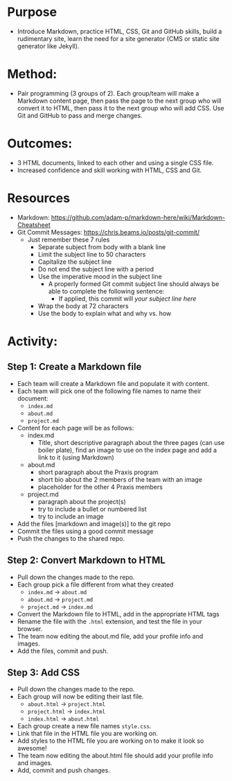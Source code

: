 # Purpose
- Introduce Markdown, practice HTML, CSS, Git and GitHub skills, build a rudimentary site, learn the need for a site generator (CMS or static site generator like Jekyll).

# Method: 
- Pair programming (3 groups of 2). Each group/team will make a Markdown content page, then pass the page to the next group who will convert it to HTML, then pass it to the next group who will add CSS. Use Git and GitHub to pass and merge changes.

# Outcomes:
- 3 HTML documents, linked to each other and using a single CSS file.
- Increased confidence and skill working with HTML, CSS and Git.

# Resources
- Markdown: https://github.com/adam-p/markdown-here/wiki/Markdown-Cheatsheet
- Git Commit Messages: https://chris.beams.io/posts/git-commit/
  - Just remember these 7 rules
    - Separate subject from body with a blank line
    - Limit the subject line to 50 characters
    - Capitalize the subject line
    - Do not end the subject line with a period
    - Use the imperative mood in the subject line
      - A properly formed Git commit subject line should always be able to complete the following sentence:
        - If applied, this commit will _your subject line here_
    - Wrap the body at 72 characters
    - Use the body to explain what and why vs. how


# Activity:

## Step 1: Create a Markdown file
- Each team will create a Markdown file and populate it with content.
- Each team will pick one of the following file names to name their document:
  - `index.md`
  - `about.md`
  - `project.md`
- Content for each page will be as follows:
  - index.md
    - Title, short descriptive paragraph about the three pages (can use boiler plate), find an image to use on the index page and add a link to it (using Markdown)
  - about.md
    - short paragraph about the Praxis program
    - short bio about the 2 members of the team with an image
    - placeholder for the other 4 Praxis members
  - project.md
    - paragraph about the project(s)
    - try to include a bullet or numbered list
    - try to include an image
- Add the files [markdown and image(s)] to the git repo
- Commit the files using a good commit message 
- Push the changes to the shared repo.

## Step 2: Convert Markdown to HTML
- Pull down the changes made to the repo.
- Each group pick a file different from what they created
  - `index.md` &rarr; `about.md`
  - `about.md` &rarr; `project.md`
  - `project.md` &rarr; `index.md`
- Convert the Markdown file to HTML, add in the appropriate HTML tags
- Rename the file with the `.html` extension, and test the file in your browser.
- The team now editing the about.md file, add your profile info and images.
- Add the files, commit and push.

## Step 3: Add CSS
- Pull down the changes made to the repo.
- Each group will now be editing their last file.
  - `about.html` &rarr; `project.html`
  - `project.html` &rarr; `index.html`
  - `index.html` &rarr; `about.html`
- Each group create a new file names `style.css`.
- Link that file in the HTML file you are working on.
- Add styles to the HTML file you are working on to make it look so awesome!
- The team now editing the about.html file should add your profile info and images.
- Add, commit and push changes.

